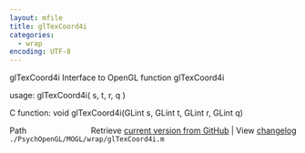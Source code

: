 ```yaml
---
layout: mfile
title: glTexCoord4i
categories:
  - wrap
encoding: UTF-8
---
```


glTexCoord4i  Interface to OpenGL function glTexCoord4i

usage:  glTexCoord4i\( s, t, r, q \)

C function:  void glTexCoord4i\(GLint s, GLint t, GLint r, GLint q\)


<div class="code_header" style="text-align:right;">
  <span style="float:left;">Path&nbsp;&nbsp;</span> <span class="counter">Retrieve <a href=
  "https://raw.github.com/Psychtoolbox-3/Psychtoolbox-3/beta/./PsychOpenGL/MOGL/wrap/glTexCoord4i.m">current version from GitHub</a> | View <a href=
  "https://github.com/Psychtoolbox-3/Psychtoolbox-3/commits/beta/./PsychOpenGL/MOGL/wrap/glTexCoord4i.m">changelog</a></span>
</div>
<div class="code">
  <code>./PsychOpenGL/MOGL/wrap/glTexCoord4i.m</code>
</div>
